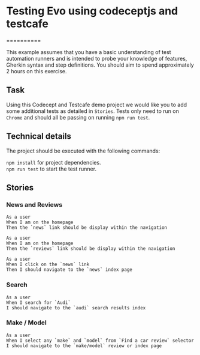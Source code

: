 # Testing Evo using codeceptjs and testcafe
==========

This example assumes that you have a basic understanding of test automation runners and is intended to probe your knowledge of features, Gherkin syntax and step definitions.
You should aim to spend approximately 2 hours on this exercise.


## Task

Using this Codecept and Testcafe demo project we would like you to add some additional tests as detailed in `Stories`. Tests only need to run on `Chrome` and should all be passing on running `npm run test`.


## Technical details

The project should be executed with the following commands:

`npm install` for project dependencies.  
`npm run test` to start the test runner.


## Stories

### News and Reviews

    As a user
    When I am on the homepage
    Then the `news` link should be display within the navigation
    
    As a user
    When I am on the homepage
    Then the `reviews` link should be display within the navigation

    As a user
    When I click on the `news` link
    Then I should navigate to the `news` index page

### Search

    As a user
    When I search for `Audi`
    I should navigate to the `audi` search results index
    
### Make / Model

    As a user
    When I select any `make` and `model` from `Find a car review` selector
    I should navigate to the `make/model` review or index page